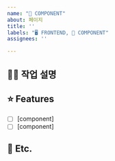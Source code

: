 ```yaml
---
name: "🎁 COMPONENT"
about: 페이지
title: ''
labels: "🖥 FRONTEND, 🎁 COMPONENT"
assignees: ''

---
```


<!-- 제목은 [FE](component)를 먼저 써주시고, 설명을 써주세요  -->
<!-- 예시) [FE](component) button -->
<!-- 체크박스 채우기 예시: - [ ]   ->   - [x] -->

<!-- 필수 사항 -->

## 👨‍💻 작업 설명 


## ⭐️ Features

- [ ] [component]
- [ ] [component]

<!-- 선택 사항 -->

## 🏓 Etc.
